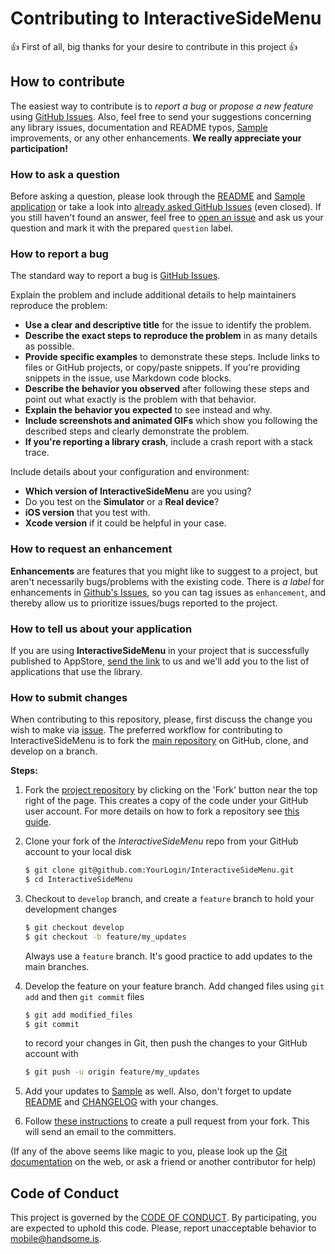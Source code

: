 # Contributing to InteractiveSideMenu

:+1: First of all, big thanks for your desire to contribute in this project :+1:

## How to contribute

The easiest way to contribute is to *report a bug* or *propose a new feature* using [GitHub Issues](https://github.com/handsomecode/InteractiveSideMenu/issues).
Also, feel free to send your suggestions concerning any library issues, documentation and README typos, [Sample](./Sample) improvements, or any other enhancements. **We really appreciate your participation!**

### How to ask a question

Before asking a question, please look through the [README](./README.md) and [Sample application](./Sample) or take a look into [already asked GitHub Issues](https://github.com/handsomecode/InteractiveSideMenu/issues) (even closed). If you still haven't found an answer, feel free to [open an issue](https://github.com/handsomecode/InteractiveSideMenu/issues/new) and ask us your question and mark it with the prepared `question` label.

### How to report a bug

The standard way to report a bug is [GitHub Issues](https://github.com/handsomecode/InteractiveSideMenu/issues).

Explain the problem and include additional details to help maintainers reproduce the problem:

- **Use a clear and descriptive title** for the issue to identify the problem.
- **Describe the exact steps to reproduce the problem** in as many details as possible.
- **Provide specific examples** to demonstrate these steps. Include links to files or GitHub projects, or copy/paste snippets. If you're providing snippets in the issue, use Markdown code blocks.
- **Describe the behavior you observed** after following these steps and point out what exactly is the problem with that behavior.
- **Explain the behavior you expected** to see instead and why.
- **Include screenshots and animated GIFs** which show you following the described steps and clearly demonstrate the problem.
- **If you're reporting a library crash**, include a crash report with a stack trace.

Include details about your configuration and environment:

- **Which version of InteractiveSideMenu** are you using?
- Do you test on the **Simulator** or a **Real device**?
- **iOS version** that you test with.
- **Xcode version** if it could be helpful in your case.

### How to request an enhancement

**Enhancements** are features that you might like to suggest to a project, but aren't necessarily bugs/problems with the existing code. There is *a label* for enhancements in [Github's Issues](https://github.com/handsomecode/InteractiveSideMenu/issues), so you can tag issues as `enhancement`, and thereby allow us to prioritize issues/bugs reported to the project.


### How to tell us about your application

If you are using **InteractiveSideMenu** in your project that is successfully published to AppStore, [send the link](https://github.com/handsomecode/InteractiveSideMenu/issues/new) to us and we'll add you to the list of applications that use the library.


### How to submit changes

When contributing to this repository, please, first discuss the change you wish to make via [issue](https://github.com/handsomecode/InteractiveSideMenu/issues/new).
The preferred workflow for contributing to InteractiveSideMenu is to fork the [main repository](https://github.com/handsomecode/InteractiveSideMenu) on
GitHub, clone, and develop on a branch.

**Steps:**

1. Fork the [project repository](https://github.com/handsomecode/InteractiveSideMenu)
   by clicking on the 'Fork' button near the top right of the page. This creates
   a copy of the code under your GitHub user account. For more details on
   how to fork a repository see [this guide](https://help.github.com/articles/fork-a-repo/).

2. Clone your fork of the *InteractiveSideMenu* repo from your GitHub account to your local disk

   ```bash
   $ git clone git@github.com:YourLogin/InteractiveSideMenu.git
   $ cd InteractiveSideMenu
   ```

3. Checkout to `develop` branch, and create a ``feature`` branch to hold your development changes

   ```bash
   $ git checkout develop
   $ git checkout -b feature/my_updates
   ```

   Always use a ``feature`` branch. It's good practice to add updates to the main branches.

4. Develop the feature on your feature branch. Add changed files using ``git add`` and then ``git commit`` files

   ```bash
   $ git add modified_files
   $ git commit
   ```

   to record your changes in Git, then push the changes to your GitHub account with

   ```bash
   $ git push -u origin feature/my_updates
   ```

5. Add your updates to [Sample](./Sample) as well. Also, don't forget to update [README](./README.md) and [CHANGELOG](./CHANGELOG.md) with your changes.

6. Follow [these instructions](https://help.github.com/articles/creating-a-pull-request-from-a-fork)
to create a pull request from your fork. This will send an email to the committers.

(If any of the above seems like magic to you, please look up the
[Git documentation](https://git-scm.com/documentation) on the web, or ask a friend or another contributor for help)

## Code of Conduct

This project is governed by the [CODE OF CONDUCT](./CODE_OF_CONDUCT.md). By participating, you are expected to uphold this code. Please, report unacceptable behavior to mobile@handsome.is.
